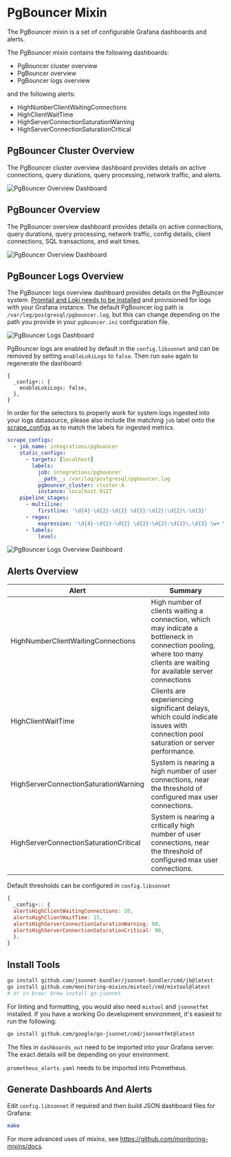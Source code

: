 # PgBouncer Mixin
The PgBouncer mixin is a set of configurable Grafana dashboards and alerts.

The PgBouncer mixin contains the following dashboards:

- PgBouncer cluster overview
- PgBouncer overview
- PgBouncer logs overview

and the following alerts:

- HighNumberClientWaitingConnections
- HighClientWaitTime
- HighServerConnectionSaturationWarning
- HighServerConnectionSaturationCritical

## PgBouncer Cluster Overview

The PgBouncer cluster overview dashboard provides details on active connections, query durations, query processing, network traffic, and alerts.

![PgBouncer Overview Dashboard](https://storage.googleapis.com/grafanalabs-integration-assets/pgbouncer/screenshots/pgbouncer-cluster-overview.png)

## PgBouncer Overview

The PgBouncer overview dashboard provides details on active connections, query durations, query processing, network traffic, config details, client connections, SQL transactions, and wait times.

![PgBouncer Overview Dashboard](https://storage.googleapis.com/grafanalabs-integration-assets/pgbouncer/screenshots/pgbouncer-overview.png)

## PgBouncer Logs Overview

The PgBouncer logs overview dashboard provides details on the PgBouncer system. [Promtail and Loki needs to be installed](https://grafana.com/docs/loki/latest/installation/) and provisioned for logs with your Grafana instance. The default PgBouncer log path is `/var/log/postgresql/pgbouncer.log`, but this can change depending on the path you provide in your `pgbouncer.ini` configuration file.

![PgBouncer Logs Dashboard](https://storage.googleapis.com/grafanalabs-integration-assets/pgbouncer/screenshots/pgbouncer-logs-overview.png)

PgBouncer logs are enabled by default in the `config.libsonnet` and can be removed by setting `enableLokiLogs` to `false`. Then run `make` again to regenerate the dashboard:

```
{
  _config+:: {
    enableLokiLogs: false,
  },
}
```

In order for the selectors to properly work for system logs ingested into your logs datasource, please also include the matching `job` label onto the [scrape_configs](https://grafana.com/docs/loki/latest/clients/promtail/configuration/#scrape_configs) as to match the labels for ingested metrics.

```yaml
scrape_configs:
  - job_name: integrations/pgbouncer
    static_configs:
      - targets: [localhost]
        labels:
          job: integrations/pgbouncer
          __path__: /var/log/postgresql/pgbouncer.log
          pgbouncer_cluster: cluster-A
          instance: localhost:9127
    pipeline_stages:
      - multiline:
          firstline: '\d{4}-\d{2}-\d{2} \d{2}:\d{2}:\d{2}\.\d{3}'
      - regex:
          expression: '\d{4}-\d{2}-\d{2} \d{2}:\d{2}:\d{2}\.\d{3} \w+ \[\d+\] (?P<level>LOG|ERROR|WARNING|INFO|DEBUG) .*'
      - labels:
          level:
```

![PgBouncer Logs Overview Dashboard](https://storage.googleapis.com/grafanalabs-integration-assets/pgbouncer/screenshots/pgbouncer-logs-overview.png)

## Alerts Overview

| Alert                                  | Summary                                                                                                                                                                 |
| -------------------------------------- | ----------------------------------------------------------------------------------------------------------------------------------------------------------------------- |
| HighNumberClientWaitingConnections     | High number of clients waiting a connection, which may indicate a bottleneck in connection pooling, where too many clients are waiting for available server connections |
| HighClientWaitTime                     | Clients are experiencing significant delays, which could indicate issues with connection pool saturation or server performance.                                         |
| HighServerConnectionSaturationWarning  | System is nearing a high number of user connections, near the threshold of configured max user connections.                                                             |
| HighServerConnectionSaturationCritical | System is nearing a critically high number of user connections, near the threshold of configured max user connections.                                                  |

Default thresholds can be configured in `config.libsonnet`

```js
{
  _config+:: {
  alertsHighClientWaitingConnections: 20,
  alertsHighClientWaitTime: 15,
  alertsHighServerConnectionSaturationWarning: 80,
  alertsHighServerConnectionSaturationCritical: 90,
  },
}
```

## Install Tools

```bash
go install github.com/jsonnet-bundler/jsonnet-bundler/cmd/jb@latest
go install github.com/monitoring-mixins/mixtool/cmd/mixtool@latest
# or in brew: brew install go-jsonnet
```

For linting and formatting, you would also need `mixtool` and `jsonnetfmt` installed. If you
have a working Go development environment, it's easiest to run the following:

```bash
go install github.com/google/go-jsonnet/cmd/jsonnetfmt@latest
```

The files in `dashboards_out` need to be imported
into your Grafana server. The exact details will be depending on your environment.

`prometheus_alerts.yaml` needs to be imported into Prometheus.

## Generate Dashboards And Alerts

Edit `config.libsonnet` if required and then build JSON dashboard files for Grafana:

```bash
make
```

For more advanced uses of mixins, see
https://github.com/monitoring-mixins/docs.

